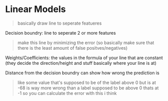 # Linear Models
>basically draw line to seperate featueres 


Decision boundry: line to seperate 2 or more features
> make this line by minimizing the error (so basically make sure that there is the least amount of false positves/negatives)


Weights/Coefficients: the values in the formula of your line that are constant (they decide the direction/height and stuff basically where your line is at)

Distance from the decision boundry can show how wrong the prediction is
> like some value that's supposed to be of the label above 0 but is at -68 is way more wrong than a label supposed to be above 0 thats at -1
> so you can calculate the error with this i think
